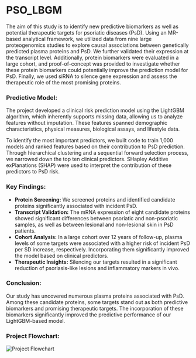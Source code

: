 # PSO_LBGM

The aim of this study is to identify new predictive biomarkers as well as potential therapeutic targets for psoriatic diseases (PsD). Using an MR-based analytical framework, we utilized data from nine large proteogenomics studies to explore causal associations between genetically predicted plasma proteins and PsD. We further validated their expression at the transcript level. Additionally, protein biomarkers were evaluated in a large cohort, and proof-of-concept was provided to investigate whether these protein biomarkers could potentially improve the prediction model for PsD. Finally, we used siRNA to silence gene expression and assess the therapeutic role of the most promising proteins.

### Predictive Model:
The project developed a clinical risk prediction model using the LightGBM algorithm, which inherently supports missing data, allowing us to analyze features without imputation. These features spanned demographic characteristics, physical measures, biological assays, and lifestyle data.

To identify the most important predictors, we built code to train 1,000 models and ranked features based on their contribution to PsD prediction. Through hierarchical clustering and a sequential forward selection process, we narrowed down the top ten clinical predictors. SHapley Additive exPlanations (SHAP) were used to interpret the contribution of these predictors to PsD risk.

### Key Findings:
- **Protein Screening:** We screened proteins and identified candidate proteins significantly associated with incident PsD.
- **Transcript Validation:** The mRNA expression of eight candidate proteins showed significant differences between psoriatic and non-psoriatic samples, as well as between lesional and non-lesional skin in PsD patients.
- **Cohort Analysis:** In a large cohort over 12 years of follow-up, plasma levels of some targets were associated with a higher risk of incident PsD per SD increase, respectively. Incorporating them significantly improved the model based on clinical predictors.
- **Therapeutic Insights:** Silencing our targets resulted in a significant reduction of psoriasis-like lesions and inflammatory markers in vivo.

### Conclusion:
Our study has uncovered numerous plasma proteins associated with PsD. Among these candidate proteins, some targets stand out as both predictive biomarkers and promising therapeutic targets. The incorporation of these biomarkers significantly improved the predictive performance of our LightGBM-based model.

### Project Flowchart:
![Project Flowchart](https://github.com/user-attachments/assets/a31b4fc1-2c72-4c2b-812d-7d5d0d4f3489)



